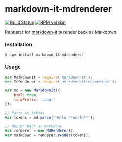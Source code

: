 # markdown-it-mdrenderer

[![Build Status](https://travis-ci.org/GitbookIO/markdown-it-mdrenderer.png?branch=master)](https://travis-ci.org/GitbookIO/markdown-it-mdrenderer)
[![NPM version](https://badge.fury.io/js/markdown-it-mdrenderer.svg)](http://badge.fury.io/js/markdown-it-mdrenderer)

Renderer for [markdown-it](https://github.com/markdown-it/markdown-it) to render back as Markdown.

### Installation

```
$ npm install markdown-it-mdrenderer
```

### Usage

```js
var MarkdownIt = require('markdown-it');
var MdRenderer = require('markdown-it-mdrenderer');

var md = new MarkdownIt({
    html: true,
    langPrefix: 'lang-'
});

// Parse as tokens
var tokens = md.parse('Hello **world**');

// Render back as markdown
var renderer = new MdRenderer();
var markdown = renderer.render(tokens);
```
